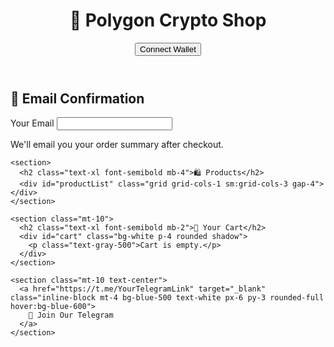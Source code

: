 <!DOCTYPE html>
<html lang="en">
<head>
  <meta charset="UTF-8" />
  <meta name="viewport" content="width=device-width, initial-scale=1.0"/>
  <title>Crypto Store - USDC (Polygon)</title>
  <script src="https://cdn.jsdelivr.net/npm/ethers@6.7.0/dist/ethers.umd.min.js"></script>
  <script src="https://cdn.tailwindcss.com"></script>
</head>
<body class="bg-gradient-to-br from-blue-50 to-purple-100 min-h-screen font-sans">

  <header class="bg-white shadow p-4 flex justify-between items-center">
    <h1 class="text-2xl font-bold">🛒 Polygon Crypto Shop</h1>
    <button id="connectButton" class="bg-purple-600 text-white px-4 py-2 rounded">Connect Wallet</button>
  </header>

  <main class="max-w-4xl mx-auto p-6">
<section class="mt-10">
  <h2 class="text-xl font-semibold mb-2">📧 Email Confirmation</h2>
  <form id="emailForm" class="bg-white p-4 rounded shadow">
    <label class="block mb-2">
      <span class="text-gray-700">Your Email</span>
      <input type="email" id="emailInput" required class="mt-1 block w-full px-3 py-2 border border-gray-300 rounded">
    </label>
    <p class="text-sm text-gray-500 mt-1">We'll email you your order summary after checkout.</p>
  </form>
</section>

    <section>
      <h2 class="text-xl font-semibold mb-4">🛍️ Products</h2>
      <div id="productList" class="grid grid-cols-1 sm:grid-cols-3 gap-4"></div>
    </section>

    <section class="mt-10">
      <h2 class="text-xl font-semibold mb-2">🧾 Your Cart</h2>
      <div id="cart" class="bg-white p-4 rounded shadow">
        <p class="text-gray-500">Cart is empty.</p>
      </div>
    </section>

    <section class="mt-10 text-center">
      <a href="https://t.me/YourTelegramLink" target="_blank" class="inline-block mt-4 bg-blue-500 text-white px-6 py-3 rounded-full hover:bg-blue-600">
        💬 Join Our Telegram
      </a>
    </section>
  </main>

  <script>
    const USDC_ADDRESS = "0x2791Bca1f2de4661ED88A30C99A7a9449Aa84174"; // USDC on Polygon
    const USDC_ABI = [
      "function transfer(address to, uint256 amount) returns (bool)",
      "function decimals() view returns (uint8)"
    ];
    const MY_WALLET = "0xYourWalletHere"; // Replace with your Polygon wallet address

    const products = [
      { id: 1, name: 'Magic Hoodie', price: 5.00, emoji: '🧥' },
      { id: 2, name: 'Coffee Potion', price: 2.50, emoji: '☕' },
      { id: 3, name: 'Enchanted Mug', price: 3.75, emoji: '🍵' },
    ];

    let cart = [];
    let signer;

    document.getElementById('connectButton').addEventListener('click', async () => {
      if (!window.ethereum) return alert("Please install MetaMask.");
      const provider = new ethers.BrowserProvider(window.ethereum);
      await provider.send("eth_requestAccounts", []);
      signer = await provider.getSigner();
      const addr = await signer.getAddress();
      document.getElementById('connectButton').textContent = `Connected: ${addr.slice(0,6)}...${addr.slice(-4)}`;
    });

    function renderProducts() {
      const container = document.getElementById('productList');
      container.innerHTML = '';
      products.forEach(p => {
        const div = document.createElement('div');
        div.className = 'bg-white p-4 rounded shadow text-center';
        div.innerHTML = `
          <div class="text-5xl mb-2">${p.emoji}</div>
          <h3 class="font-semibold text-lg">${p.name}</h3>
          <p class="text-gray-500">$${p.price.toFixed(2)}</p>
          <button class="mt-2 bg-purple-600 text-white px-3 py-1 rounded" onclick="addToCart(${p.id})">Add to Cart</button>
        `;
        container.appendChild(div);
      });
    }

    function renderCart() {
      const container = document.getElementById('cart');
      container.innerHTML = '';
      if (cart.length === 0) {
        container.innerHTML = '<p class="text-gray-500">Cart is empty.</p>';
        return;
      }

      let total = 0;
      cart.forEach((item, index) => {
        const div = document.createElement('div');
        div.className = 'flex justify-between items-center mb-2';
        div.innerHTML = `
          <span>${item.name} - $${item.price.toFixed(2)}</span>
          <button class="text-red-500 text-sm" onclick="removeFromCart(${index})">Remove</button>
        `;
        container.appendChild(div);
        total += item.price;
      });

      const totalEl = document.createElement('div');
      totalEl.className = 'mt-4 font-semibold';
      totalEl.textContent = `Total: $${total.toFixed(2)}`;
      container.appendChild(totalEl);

      const checkoutBtn = document.createElement('button');
      checkoutBtn.className = 'mt-3 bg-green-600 text-white px-4 py-2 rounded hover:bg-green-700';
      checkoutBtn.textContent = 'Checkout with USDC';
      checkoutBtn.onclick = () => checkout(total);
      container.appendChild(checkoutBtn);
    }

    function addToCart(id) {
      const product = products.find(p => p.id === id);
      cart.push(product);
      renderCart();
    }

    function removeFromCart(index) {
      cart.splice(index, 1);
      renderCart();
    }

    async function checkout(totalUSD) {
      if (!signer) return alert('Please connect your wallet.');

      try {
        const usdc = new ethers.Contract(USDC_ADDRESS, USDC_ABI, signer);
        const decimals = await usdc.decimals();
        const amount = ethers.parseUnits(totalUSD.toFixed(2), decimals);

        const tx = await usdc.transfer(MY_WALLET, amount);
        alert(`✅ Payment sent! TX hash: ${tx.hash}`);
        cart = [];
        renderCart();
      } catch (e) {
        alert('❌ Transaction failed.');
        console.error(e);
      }
    }

    renderProducts();
    renderCart();
  </script>
</body>
</html>


     
     
